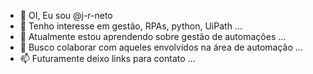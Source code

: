 - 👋 OI, Eu sou @j-r-neto
- 👀 Tenho interesse em gestão, RPAs, python, UiPath ...
- 🌱 Atualmente estou aprendendo sobre gestão de automações ...
- 💞️ Busco colaborar com aqueles envolvidos na área de automação ...
- 📫 Futuramente deixo links para contato ...

<!---
j-r-neto/j-r-neto is a ✨ special ✨ repository because its `README.md` (this file) appears on your GitHub profile.
You can click the Preview link to take a look at your changes.
--->
